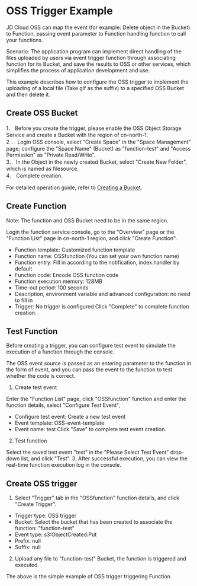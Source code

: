 # OSS Trigger Example

JD Cloud OSS can map the event (for example: Delete object in the Bucket) to Function, passing event parameter to Function handling function to call your functions.

Scenario: The application program can implement direct handling of the files uploaded by users via event trigger function through associating function for its Bucket, and save the results to OSS or other services, which simplifies the process of application development and use.

This example describes how to configure the OSS trigger to implement the uploading of a local file (Take gif as the suffix) to a specified OSS Bucket and then delete it.

 
## Create OSS Bucket

1．   Before you create the trigger, please enable the OSS Object Storage Service and create a Bucket with the region of cn-north-1.<br>
2 ．    Login OSS console, select "Create Space" in the "Space Management" page; configure the "Space Name" (Bucket) as "function-test" and "Access Permission" as "Private Read/Write".<br>
3．   In the Object in the newly created Bucket, select "Create New Folder", which is named as filesource.<br>
4．   Complete creation.<br>

For detailed operation guide, refer to [Creating a Bucket](/documentation/Storage-and-CDN/Object-Storage-Service/Operation-Guide/Manage-Bucket/Create-Bucket-2.md).



 

## Create Function

 Note: The function and OSS Bucket need to be in the same region.
 
 Login the function service console, go to the "Overview" page or the "Function List" page in cn-north-1 region, and click "Create Function".

* Function template: Customized function template
* Function name: OSSfunction (You can set your own function name)
* Function entry: Fill in according to the notification, index.handler by default
* Function code: Encode OSS function code
* Function execution memory: 128MB
* Time-out period: 100 seconds
* Description, environment variable and advanced configuration: no need to fill in
* Trigger: No trigger is configured
Click "Complete" to complete function creation.


## Test Function

Before creating a trigger, you can configure test event to simulate the execution of a function through the console.

The OSS event source is passed as an entering parameter to the function in the form of event, and you can pass the event to the function to test whether the code is correct.

1. Create test event
  
  Enter the "Function List" page, click "OSSfunction" function and enter the function details, select "Configure Test Event",
* Configure test event: Create a new test event
* Event template: OSS-event-template
* Event name: test
Click "Save" to complete test event creation.

2. Test function

Select the saved test event "test" in the "Please Select Test Event" drop-down list, and click "Test".
3. After successful execution, you can view the real-time function execution log in the console.
 

## Create OSS trigger



1. Select "Trigger" tab in the "OSSfunction" function details, and click "Create Trigger".

* Trigger type: OSS trigger
* Bucket: Select the bucket that has been created to associate the function: "function-test"
* Event type: s3:ObjectCreated:Put
* Prefix: null
* Suffix: null

2. Upload any file to "function-test" Bucket, the function is triggered and executed.

The above is the simple example of OSS trigger triggering Function.
